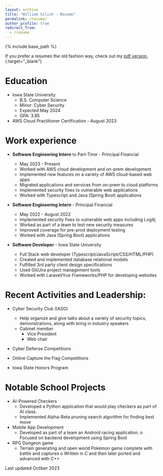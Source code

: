 ```yaml
---
layout: archive
title: "William Silich - Resume"
permalink: /resume/
author_profile: true
redirect_from:
  - /resume
---
```


{% include base_path %}

If you prefer a resumes the old fashion way, check out my [pdf version.](/assets/files/resume.pdf){:target="_blank"}

Education
======
* Iowa State University 
  - B.S. Computer Science
  - Minor: Cyber Security
  - Expected May 2024
  - GPA: 3.85
* AWS Cloud Practitioner Certification - August 2023

Work experience
======
* **Software Engineering Intern** to Part-Time - Principal Financial 
  - May 2023 - Present
  - Worked with AWS cloud development and on-prem development
  - Implemented new features on a variety of AWS cloud-based web apps 
  - Migrated applications and services from on-prem to cloud platforms
  - Implemented security fixes to vulnerable web applications
  - Worked with Typescript and Java (Spring Boot) applications

* **Software Engineering Intern** - Principal Financial 
  - May 2022 - August 2022
  - Implemented security fixes to vulnerable web apps including Log4j 
  - Worked as part of a team to test new security measures
  - Improved coverage for pre-prod deployment testing
  - Worked with Java (Spring Boot) applications

* **Software Developer** - Iowa State University
  - Full Stack web developer (Typescript/JavaScript/CSS/HTML/PHP) 
  - Created and implemented database relational models
  - Fulfilled 3rd party client design specifications
  - Used Git/Jira project management tools
  - Worked with Laravel/Vue Frameworks/PHP for developing websites
  
Recent Activities and Leadership:
======
* Cyber Security Club (IASG)
  - Help organize and give talks about a variety of security topics, demonstrations, along with bring in industry speakers
  - Cabinet member
    - Vice President
    - Web chair

* Cyber Defense Competitions 
* Online Capture the Flag Competitions
* Iowa State Honors Program
  
Notable School Projects
======
- AI-Powered Checkers
    - Developed a Python application that would play checkers as part of AI class. 
    - Implemented Alpha-Beta pruning search algorithm for finding best move
- Mobile App Development
  - Developed as part of a team an Android racing application. o Focused on backend development using Spring Boot
- RPG Dungeon game
  - Terrain generating and open world Pokémon game complete with battle and captures o Written in C and then later ported and advanced with C++
  
Last updated Octiber 2023